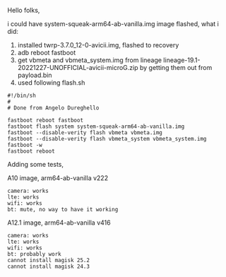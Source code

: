 Hello folks,

i could have system-squeak-arm64-ab-vanilla.img image flashed, 
what i did:

1) installed twrp-3.7.0_12-0-avicii.img, flashed to recovery
2) adb reboot fastboot
3) get vbmeta and vbmeta_system.img from lineage
    lineage-19.1-20221227-UNOFFICIAL-avicii-microG.zip
    by getting them out from payload.bin
4) used following flash.sh

~~~
#!/bin/sh
#
# Done from Angelo Dureghello

fastboot reboot fastboot
fastboot flash system system-squeak-arm64-ab-vanilla.img
fastboot --disable-verity flash vbmeta vbmeta.img
fastboot --disable-verity flash vbmeta_system vbmeta_system.img
fastboot -w
fastboot reboot
~~~

Adding some tests,

A10 image, arm64-ab-vanilla v222
~~~
camera: works
lte: works
wifi: works
bt: mute, no way to have it working
~~~

A12.1 image, arm64-ab-vanilla v416
~~~
camera: works
lte: works
wifi: works
bt: probably work
cannot install magisk 25.2
cannot install magisk 24.3
~~~




